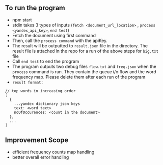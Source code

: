 ## To run the program

- npm start
- stdin takes 3 types of inputs (`fetch <document_url_location>` , `process <yandex_api_key>`, `end test`)
- Fetch the document using first command
- Then, call the `process command` with the apiKey.
- The result will be outputted to `result.json` file in the directory. The result file is attached in the repo for a run of the above steps for `big.txt` file
- Call `end test` to end the program
- The program outputs two debug files `flow.txt` and `freq.json` when the `process` command is run. They contain the queue i/o flow and the word frequency map. Please delete them after each run of the program
- `result format` : 
```
// top words in increasing order
[
  {
    ...yandex dictionary json keys
    text: <word text>
    noOfOccurences: <count in the document>
  },
  ...
]
```

## Improvement Scope
- efficient frequency counts map handling
- better overall error handling

